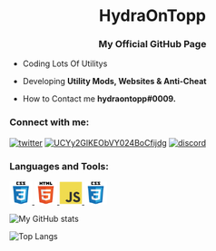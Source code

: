 <h1 align="center">HydraOnTopp</h1>
<h3 align="center">My Official GitHub Page</h3>

- Coding Lots Of Utilitys

- Developing **Utility Mods, Websites & Anti-Cheat**

- How to Contact me **hydraontopp#0009.**

<h3 align="left">Connect with me:</h3>
<p align="left">
<a href="https://twitter.com/_HydraOnTopp_" target="blank"><img align="center" src="https://cdn.jsdelivr.net/npm/simple-icons@3.0.1/icons/twitter.svg" alt="twitter" height="30" width="40" /></a>
<a href="https://www.youtube.com/channel/HydraOnTopp" target="blank"><img align="center" src="https://cdn.jsdelivr.net/npm/simple-icons@3.0.1/icons/youtube.svg" alt="UCYy2GlKEObVY024BoCfijdg" height="30" width="40" /></a>
<a href="https://discord.gg/hydranetwork#1999" target="blank"><img align="center" src="https://cdn.jsdelivr.net/npm/simple-icons@3.0.1/icons/discord.svg" alt="discord" height="30" width="40" /></a>
</p>

<h3 align="left">Languages and Tools:</h3>
<a href="https://www.w3schools.com/css/" target="_blank"> <img src="https://raw.githubusercontent.com/devicons/devicon/master/icons/css3/css3-original-wordmark.svg" alt="css3" width="40" height="40"/> </a> <a href="https://www.w3.org/html/" target="_blank"> <img src="https://raw.githubusercontent.com/devicons/devicon/master/icons/html5/html5-original-wordmark.svg" alt="html5" width="40" height="40"/> </a> <a href="https://developer.mozilla.org/en-US/docs/Web/JavaScript" target="_blank"> <img src="https://raw.githubusercontent.com/devicons/devicon/master/icons/javascript/javascript-original.svg" alt="javascript" width="40" height="40"/> </a>
<a href="https://www.w3schools.com/css/" target="_blank"> <img src="https://raw.githubusercontent.com/devicons/devicon/master/icons/css3/css3-original-wordmark.svg" alt="css3" width="40" height="40"/> </a>


![My GitHub stats](https://github-readme-stats.vercel.app/api?username=HydraNetworkOfficial&show_icons=true&theme=radical)

![Top Langs](https://github-readme-stats.vercel.app/api/top-langs/?username=HydraNetworkOfficial&layout=compact)
